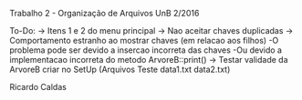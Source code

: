 Trabalho 2 - Organização de Arquivos UnB 2/2016

To-Do:
-> Itens 1 e 2 do menu principal
-> Nao aceitar chaves duplicadas
-> Comportamento estranho ao mostrar chaves (em relacao aos filhos)
	-O problema pode ser devido a insercao incorreta das chaves
	-Ou devido a implementacao incorreta do metodo ArvoreB::print()
-> Testar validade da ArvoreB criar no SetUp (Arquivos Teste data1.txt data2.txt)

Ricardo Caldas
